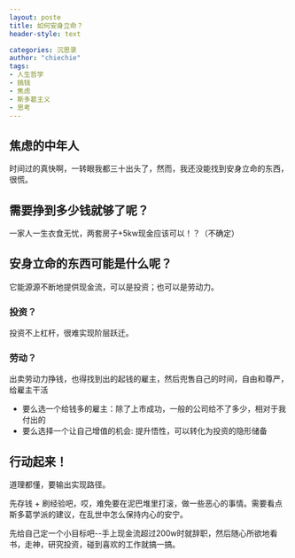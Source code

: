 ```yaml
---
layout: poste
title: 如何安身立命？
header-style: text

categories: 沉思录
author: "chiechie"
tags:
- 人生哲学
- 搞钱
- 焦虑
- 斯多葛主义
- 思考
---
```


## 焦虑的中年人

时间过的真快啊，一转眼我都三十出头了，然而，我还没能找到安身立命的东西，很慌。

## 需要挣到多少钱就够了呢？
一家人一生衣食无忧，两套房子+5kw现金应该可以！？（不确定）


## 安身立命的东西可能是什么呢？

它能源源不断地提供现金流，可以是投资；也可以是劳动力。

### 投资？

投资不上杠杆，很难实现阶层跃迁。

### 劳动？

出卖劳动力挣钱，也得找到出的起钱的雇主，然后兜售自己的时间，自由和尊严，给雇主干活

- 要么选一个给钱多的雇主：除了上市成功，一般的公司给不了多少，相对于我付出的
- 要么选择一个让自己增值的机会: 提升悟性，可以转化为投资的隐形储备

## 行动起来！
道理都懂，要输出实现路径。

先存钱 + 刷经验吧，哎，难免要在泥巴堆里打滚，做一些恶心的事情。需要看点斯多葛学派的建议，在乱世中怎么保持内心的安宁。

先给自己定一个小目标吧--手上现金流超过200w时就辞职，然后随心所欲地看书，走神，研究投资，碰到喜欢的工作就搞一搞。



